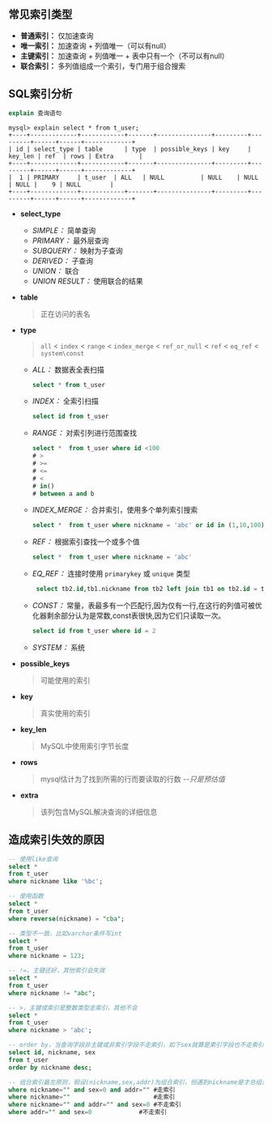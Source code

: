 ## 常见索引类型

- **普通索引：** 仅加速查询
- **唯一索引：** 加速查询 + 列值唯一（可以有null）
- **主键索引：** 加速查询 + 列值唯一 + 表中只有一个（不可以有null）
- **联合索引：** 多列值组成一个索引，专门用于组合搜索

## SQL索引分析

```sql
explain 查询语句
```

```shell
mysql> explain select * from t_user;
+----+-------------+------------+-------+---------------+---------+---------+------+------+-------------+
| id | select_type | table      | type  | possible_keys | key     | key_len | ref  | rows | Extra       |
+----+-------------+------------+-------+---------------+---------+---------+------+------+-------------+
|  1 | PRIMARY     | t_user  | ALL   | NULL          | NULL    | NULL    | NULL |    9 | NULL        |
+----+-------------+------------+-------+---------------+---------+---------+------+------+-------------+
```

- **select_type**
    - *SIMPLE：* 简单查询
    - *PRIMARY：* 最外层查询
    - *SUBQUERY：* 映射为子查询
    - *DERIVED：* 子查询
    - *UNION：* 联合
    - *UNION RESULT：* 使用联合的结果

- **table**

  > 正在访问的表名

- **type**

  > `all` < `index` < `range` < `index_merge` < `ref_or_null` < `ref` < `eq_ref` < `system\const`

    - *ALL：* 数据表全表扫描

      ```sql
      select * from t_user
      ```

    - *INDEX：* 全索引扫描

      ```sql
      select id from t_user
      ```

    - *RANGE：* 对索引列进行范围查找

      ```sql
      select *  from t_user where id <100
      # >
      # >= 
      # <=
      # <
      # in()
      # between a and b
      ```

    - *INDEX_MERGE：* 合并索引，使用多个单列索引搜索

      ```sql
      select *  from t_user where nickname = 'abc' or id in (1,10,100)
      ```

    - *REF：*  根据索引查找一个或多个值

      ```sql
      select *  from t_user where nickname = 'abc'
      ```

    - *EQ_REF：* 连接时使用 `primarykey` 或  `unique` 类型

      ```sql
       select tb2.id,tb1.nickname from tb2 left join tb1 on tb2.id = tb1.id;
      ```

    - *CONST：* 常量，表最多有一个匹配行,因为仅有一行,在这行的列值可被优化器剩余部分认为是常数,const表很快,因为它们只读取一次。

      ```sql
      select id from t_user where id = 2
      ```

    - *SYSTEM：* 系统

- **possible_keys**

  > 可能使用的索引

- **key**

  > 真实使用的索引

- **key_len**

  > MySQL中使用索引字节长度

- **rows**

  > mysql估计为了找到所需的行而要读取的行数  *--只是预估值*

- **extra**

  > 该列包含MySQL解决查询的详细信息

## 造成索引失效的原因

```sql
-- 使用like查询
select *
from t_user
where nickname like '%bc';

-- 使用函数
select *
from t_user
where reverse(nickname) = "cba";

-- 类型不一致，比如varchar条件写int
select *
from t_user
where nickname = 123;

-- !=，主键还好，其他索引会失效
select *
from t_user
where nickname != "abc";

-- >，主键或索引是整数类型走索引，其他不会
select *
from t_user
where nickname > 'abc';

-- order by，当查询字段非主键或非索引字段不走索引，如下sex就算是索引字段也不走索引
select id, nickname, sex
from t_user
order by nickname desc;

-- 组合索引最左原则，假设(nickname,sex,addr)为组合索引，但遇到nickname是才总组合索引，且后面必须按照建立组合索引是的顺序，可以没有但不能间隔、乱序
where nickname="" and sex=0 and addr=""	#走索引
where nickname=""						#走索引
where nickname="" and addr="" and sex=0	#不走索引
where addr="" and sex=0				#不走索引
```
